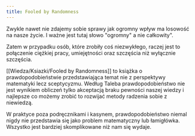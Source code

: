 ```yaml
---
title: Fooled by Randomness
---
```


Zwykle nawet nie zdajemy sobie sprawy jak ogromny wpływ ma losowość na nasze życie. I ważne jest tutaj słowo "ogromny" a nie całkowity". 

Zatem w przypadku osób, które zrobiły coś niezwykłego, raczej jest to połączenie ciężkiej pracy, umiejętności oraz szczęścia niż wyłącznie szczęścia. 

[[Wiedza/Ksiazki/Fooled by Randomness]] to książka o prawdopodobieństwie przedstawiająca temat nie z perspektywy matematyki lecz sceptycyzmu. Według Taleba prawdopodobieństwo nie jest wynikiem obliczeń tylko akceptacją braku pewności naszej wiedzy i najlepsze co możemy zrobić to rozwijać metody radzenia sobie z niewiedzą. 

W praktyce poza podręcznikami i kasynem, prawdopodobieństwo niemal nigdy nie przedstawia się jako problem matematyczny lub łamigłówka. Wszystko jest bardziej skomplikowane niż nam się wydaje.  